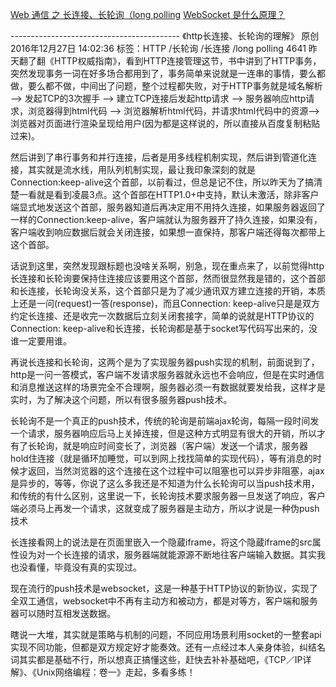 
[Web 通信 之 长连接、长轮询（long polling](http://www.cnblogs.com/hoojo/p/longPolling_comet_jquery_iframe_ajax.html)
[WebSocket 是什么原理？](https://www.zhihu.com/question/20215561/answer/26419995)

*------------------------------------------*
《http长连接、长轮询的理解》
原创 2016年12月27日 14:02:36 标签：HTTP /长轮询 /长连接 /long polling 4641
昨天翻了翻《HTTP权威指南》，看到HTTP连接管理这节，书中讲到了HTTP事务，突然发现事务一词在好多场合都用到了，事务简单来说就是一连串的事情，要么都做，要么都不做，中间出了问题，整个过程都失败，对于HTTP事务就是域名解析 --> 发起TCP的3次握手 --> 建立TCP连接后发起http请求 --> 服务器响应http请求，浏览器得到html代码 --> 浏览器解析html代码，并请求html代码中的资源--> 浏览器对页面进行渲染呈现给用户(因为都是这样说的，所以直接从百度复制粘贴过来)。

然后讲到了串行事务和并行连接，后者是用多线程机制实现，然后讲到管道化连接，其实就是流水线，用队列机制实现，最让我印象深刻的就是Connection:keep-alive这个首部，以前看过，但总是记不住，所以昨天为了搞清楚一看就是看到凌晨3点。这个首部在HTTP1.0+中支持，默认未激活，除非客户端显式地发送这个首部，服务器知道后再决定用不用持久连接，如果服务器返回了一样的Connection:keep-alive，客户端就认为服务器开了持久连接，如果没有，客户端收到响应数据后就会关闭连接，如果想一直保持，那客户端还得每次都带上这个首部。

话说到这里，突然发现跟标题也没啥关系啊，别急，现在重点来了，以前觉得http长连接和长轮询要保持住连接应该要用这个首部，然而很显然我是错的，这个首部和长连接，长轮询没关系，这个首部只是为了减少通讯双方建立连接的开销，本质上还是一问(request)一答(response)，而且Connection: keep-alive只是是双方约定长连接、还是收完一次数据后立刻关闭套接字，简单的说就是HTTP协议的Connection: keep-alive和长连接，长轮询都是基于socket写代码写出来的，没谁一定要用谁。

再说长连接和长轮询，这两个是为了实现服务器push实现的机制，前面说到了，http是一问一答模式，客户端不发请求服务器就永远也不会响应，但是在实时通信和消息推送这样的场景完全不合理啊，服务器必须一有数据就要发给我，这样才是实时，为了解决这个问题，所以有很多服务器push技术。

长轮询不是一个真正的push技术，传统的轮询是前端ajax轮询，每隔一段时间发一个请求，服务器响应后马上关掉连接，但是这种方式明显有很大的开销，所以才有了长轮询，就是响应时间变长了，浏览器（客户端）发送一个请求，服务器hold住连接（就是循环加睡觉，可以到网上找找简单的实现代码），等有消息的时候才返回，当然浏览器的这个连接在这个过程中可以阻塞也可以异步非阻塞，ajax是异步的，等等，你说了这么多我还是不知道为什么长轮询可以当push技术用，和传统的有什么区别，这里说一下，长轮询技术要求服务器一旦发送了响应，客户端必须马上再发一个请求，这就变成了服务器是主动方，所以才说是一种伪push技术

长连接看网上的说法是在页面里嵌入一个隐蔵iframe，将这个隐蔵iframe的src属性设为对一个长连接的请求，服务器端就能源源不断地往客户端输入数据。其实我也没看懂，毕竟没有真的实现过。

现在流行的push技术是websocket，这是一种基于HTTP协议的新协议，实现了全双工通信，websocket中不再有主动方和被动方，都是对等方，客户端和服务器可以随时互相发送数据。

瞎说一大堆，其实就是策略与机制的问题，不同应用场景利用socket的一整套api实现不同功能，但都是双方规定好才能奏效。还有一点经过本人亲身体验，纠结名词其实都是基础不行，所以想真正搞懂这些，赶快去补补基础吧，《TCP／IP详解》、《Unix网络编程：卷一》走起，多看多练！